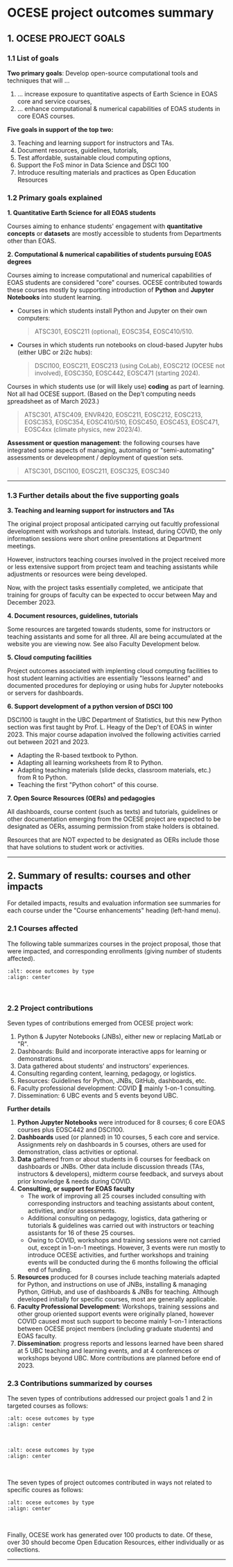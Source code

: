 # OCESE project outcomes summary

## 1. OCESE PROJECT GOALS

### 1.1 List of goals

**Two primary goals**: Develop open-source computational tools and techniques that will ...

1. ... increase exposure to quantitative aspects of Earth Science in EOAS core and service courses,
2. ... enhance computational & numerical capabilities of EOAS students in core EOAS courses.

**Five goals in support of the top two:**

3. Teaching and learning support for instructors and TAs.
4. Document resources, guidelines, tutorials,
5. Test affordable, sustainable cloud computing options,
6. Support the FoS minor in Data Science and DSCI 100
7. Introduce resulting materials and practices as Open Education Resources

### 1.2 Primary goals explained

**1. Quantitative Earth Science for all EOAS students**

Courses aiming to enhance students' engagement with **quantitative concepts** or **datasets** are mostly accessible to students from Departments other than EOAS.

**2. Computational & numerical capabilities of students pursuing EOAS degrees**

Courses aiming to increase computational and numerical capabilities of EOAS students are considered "core" courses. OCESE contributed towards these courses mostly by supporting introduction of **Python** and **Jupyter Notebooks** into student learning.

* Courses in which students install Python and Jupyter on their own computers:

  >ATSC301, EOSC211 (optional), EOSC354, EOSC410/510.

* Courses in which students run notebooks on cloud-based Jupyter hubs (either UBC or 2i2c hubs):

  >DSCI100, EOSC211, EOSC213 (using CoLab), EOSC212 (OCESE not involved), EOSC350, EOSC442, EOSC471 (starting 2024).

Courses in which students use (or will likely use) **coding** as part of learning. Not all had OCESE support. (Based on the Dep't computing needs [s](https://docs.google.com/spreadsheets/d/1Lg9wLZYwIHSVyXzFPO3096d8eLvL6oLn9lShOosBBok/edit#gid=0)preadsheet as of March 2023.)

>ATSC301, ATSC409, ENVR420, EOSC211, EOSC212, EOSC213, EOSC353, EOSC354, EOSC410/510, EOSC450, EOSC453, EOSC471, EOSC4xx (climate physics, new 2023/4).

**Assessment or question management**: the following courses have integrated some aspects of managing, automating or "semi-automating" assessments or develeopment / deployment of question sets.

>ATSC301, DSCI100, EOSC211, EOSC325, EOSC340

---

### 1.3 Further details about the five supporting goals

**3. Teaching and learning support for instructors and TAs**

The original project proposal anticipated carrying out facultly professional development with workshops and tutorials. Instead, during COVID, the only information sessions were short online presentations at Department meetings.

However, instructors teaching courses involved in the project received more or less extensive support from project team and teaching assistants while adjustments or resources were being developed.

Now, with the project tasks essentially completed, we anticipate that training for groups of faculty can be expected to occur between May and December 2023.

**4. Document resources, guidelines, tutorials**

Some resources are targeted towards students, some for instructors or teaching assistants and some for all three. All are being accumulated at the website you are viewing now. See also Faculty Development below.

**5. Cloud computing facilities**

Project outcomes associated with implenting cloud computing facilities to host student learning activities are essentially "lessons learned" and documented procedures for deploying or using hubs for Jupyter notebooks or servers for dashboards.

**6. Support development of a python version of DSCI 100**

DSCI100 is taught in the UBC Department of Statistics, but this new Python section was first taught by Prof. L. Heagy of the Dep't of EOAS in winter 2023. This major course adapation involved the following activities carried out between 2021 and 2023.

* Adapting the R-based textbook to Python.
* Adapting all learning worksheets from R to Python.
* Adapting teaching materials (slide decks, classroom materials, etc.) from R to Python.
* Teaching the first "Python cohort" of this course.

**7. Open Source Resources (OERs) and pedagogies**

All dashboards, course content (such as texts) and tutorials, guidelines or other documentation emerging from the OCESE project are expected to be designated as OERs, assuming permission from stake holders is obtained.

Resources that are NOT expected to be designated as OERs include those that have solutions to student work or activities.

---

## 2. Summary of results: courses and other impacts

For detailed impacts, results and evaluation information see summaries for each course under the "Course enhancements" heading (left-hand menu).

### 2.1 Courses affected

The following table summarizes courses in the project proposal, those that were impacted, and corresponding enrollments (giving number of students affected).

```{image} images/enrols.png
:alt: ocese outcomes by type
:align: center
```

<BR>

### 2.2 Project contributions

Seven types of contributions emerged from OCESE project work:

1. Python & Jupyter Notebooks (JNBs), either new or replacing MatLab or "R".
2. Dashboards: Build and incorporate interactive apps for learning or demonstrations.
3. Data gathered about students’ and instructors’ experiences.
4. Consulting regarding content, learning, pedagogy, or logistics.
5. Resources: Guidelines for Python, JNBs, GitHub, dashboards, etc.
6. Faculty professional development: COVID  mainly 1-on-1 consulting.
7. Dissemination: 6 UBC events and 5 events beyond UBC.

**Further details**

1. **Python Jupyter Notebooks** were introduced for 8 courses; 6 core EOAS courses plus EOSC442 and DSCI100.
2. **Dashboards** used (or planned) in 10 courses, 5 each core and service. Assignments rely on dashboards in 5 courses, others are used for demonstration, class activities or optional.
3. **Data** gathered from or about students in 6 courses for feedback on dashboards or JNBs. Other data include discussion threads (TAs, instructors & developers), midterm course feedback, and surveys about prior knowledge & needs during COVID.
4. **Consulting, or support for EOAS faculty**
   * The work of improving all 25 courses included consulting with corresponding instructors and teaching assistants about content, activities, and/or assessments.
   * Additional consulting on pedagogy, logistics, data gathering or tutorials & guidelines was carried out with instructors or teaching assistants for 16 of these 25 courses.
   * Owing to COVID, workshops and training sessions were not carried out, except in 1-on-1 meetings. However, 3 events were run mostly to introduce OCESE activities, and further workshops and training events will be conducted during the 6 months following the official end of funding.
5. **Resources** produced for 8 courses include teaching materials adapted for Python, and instructions on use of JNBs, installing & managing Python, GitHub, and use of dashboards & JNBs for teaching. Although developed initially for specific courses, most are generally applicable.
6. **Faculty Professional Development**: Workshops, training sessions and other group oriented support events were originally planed, however COVID caused most such support to become mainly 1-on-1 interactions between OCESE project members (including graduate students) and EOAS faculty.
7. **Dissemination**: progress reports and lessons learned have been shared at 5 UBC teaching and learning events, and at 4 conferences or workshops beyond UBC. More contributions are planned before end of 2023.

### 2.3 Contributions summarized by courses

The seven types of contributions addressed our project goals 1 and 2 in targeted courses as follows:

```{image} images/table-expose-to-qes.png
:alt: ocese outcomes by type
:align: center
```
<BR>

```{image} images/table-enhance-cns.png
:alt: ocese outcomes by type
:align: center
```
<BR>

The seven types of project outcomes contributed in ways not related to specific coures as follows:

```{image} images/table-notcourses.png
:alt: ocese outcomes by type
:align: center
```
<BR>

Finally, OCESE work has generated over 100 products to date. Of these, over 30 should become Open Education Resources, either individually or as collections.

---
